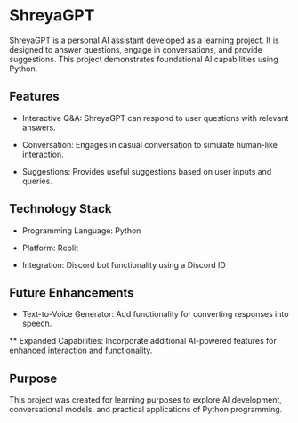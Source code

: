 # ShreyaGPT

ShreyaGPT is a personal AI assistant developed as a learning project. It is designed to answer questions, engage in conversations, and provide suggestions. This project demonstrates foundational AI capabilities using Python.

## Features

*  Interactive Q&A: ShreyaGPT can respond to user questions with relevant answers.

*  Conversation: Engages in casual conversation to simulate human-like interaction.

*  Suggestions: Provides useful suggestions based on user inputs and queries.

## Technology Stack

* Programming Language: Python

* Platform: Replit

* Integration: Discord bot functionality using a Discord ID

## Future Enhancements

* Text-to-Voice Generator: Add functionality for converting responses into speech.

** Expanded Capabilities: Incorporate additional AI-powered features for enhanced interaction and functionality.

## Purpose

This project was created for learning purposes to explore AI development, conversational models, and practical applications of Python programming.
